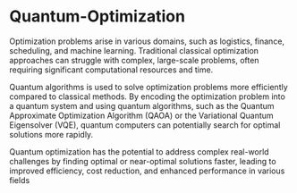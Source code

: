 # Quantum-Optimization
Optimization problems arise in various domains, such as logistics, finance, scheduling, and machine learning. Traditional classical optimization approaches can struggle with complex, large-scale problems, often requiring significant computational resources and time.

Quantum algorithms is used to solve optimization problems more efficiently compared to classical methods. By encoding the optimization problem into a quantum system and using quantum algorithms, such as the Quantum Approximate Optimization Algorithm (QAOA) or the Variational Quantum Eigensolver (VQE), quantum computers can potentially search for optimal solutions more rapidly.

Quantum optimization has the potential to address complex real-world challenges by finding optimal or near-optimal solutions faster, leading to improved efficiency, cost reduction, and enhanced performance in various fields
